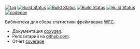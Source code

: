 
[![tag](https://img.shields.io/github/v/tag/mambaru/wrtstat.svg?sort=semver)](https://github.com/mambaru/wrtstat/tree/master)
[![Build Status](https://github.com/mambaru/wrtstat/workflows/C++%20CI/badge.svg?branch=master)](https://github.com/mambaru/wrtstat/tree/master)
[![Build Status](https://github.com/mambaru/wrtstat/workflows/C++%20CI/badge.svg?branch=mambaru)](https://github.com/mambaru/wrtstat/tree/mambaru)
[![Build Status](https://travis-ci.com/mambaru/wrtstat.svg?branch=master)](https://travis-ci.com/mambaru/wrtstat)
[![Build Status](https://travis-ci.com/mambaru/wrtstat.svg?branch=mambaru)](https://travis-ci.com/mambaru/wrtstat)
[![codecov](https://codecov.io/gh/mambaru/wrtstat/branch/master/graph/badge.svg)](https://codecov.io/gh/mambaru/wrtstat)

Библиотека для сбора статистики фреймворка [WFC](https://github.com/mambaru/wfcroot).

* Документация [doxygen](https://mambaru.github.io/wrtstat/index.html).
* Репозитарий на [github.com](https://github.com/mambaru/wrtstat).
* Отчет [coverage](https://mambaru.github.io/wrtstat/cov-report/index.html)
